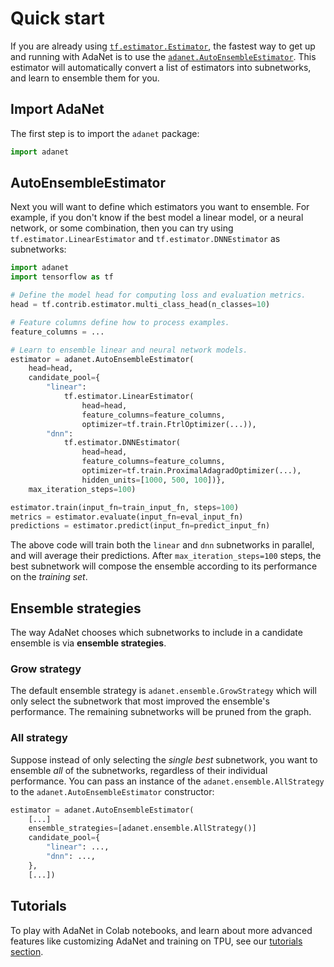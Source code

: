 # Quick start



If you are already using
[`tf.estimator.Estimator`](https://www.tensorflow.org/guide/estimators), the
fastest way to get up and running with AdaNet is to use the
[`adanet.AutoEnsembleEstimator`](https://adanet.readthedocs.io/en/latest/adanet.html#autoensembleestimator).
This estimator will automatically convert a list of estimators into subnetworks,
and learn to ensemble them for you.

## Import AdaNet

The first step is to import the `adanet` package:

```python
import adanet
```


## AutoEnsembleEstimator

Next you will want to define which estimators you want to ensemble. For example,
if you don't know if the best model a linear model, or a neural network, or some
combination, then you can try using `tf.estimator.LinearEstimator` and
`tf.estimator.DNNEstimator` as subnetworks:

```python
import adanet
import tensorflow as tf

# Define the model head for computing loss and evaluation metrics.
head = tf.contrib.estimator.multi_class_head(n_classes=10)

# Feature columns define how to process examples.
feature_columns = ...

# Learn to ensemble linear and neural network models.
estimator = adanet.AutoEnsembleEstimator(
    head=head,
    candidate_pool={
        "linear":
            tf.estimator.LinearEstimator(
                head=head,
                feature_columns=feature_columns,
                optimizer=tf.train.FtrlOptimizer(...)),
        "dnn":
            tf.estimator.DNNEstimator(
                head=head,
                feature_columns=feature_columns,
                optimizer=tf.train.ProximalAdagradOptimizer(...),
                hidden_units=[1000, 500, 100])},
    max_iteration_steps=100)

estimator.train(input_fn=train_input_fn, steps=100)
metrics = estimator.evaluate(input_fn=eval_input_fn)
predictions = estimator.predict(input_fn=predict_input_fn)
```

The above code will train both the `linear` and `dnn` subnetworks in parallel,
and will average their predictions. After `max_iteration_steps=100` steps, the
best subnetwork will compose the ensemble according to its performance on the
*training set*.

## Ensemble strategies

The way AdaNet chooses which subnetworks to include in a candidate ensemble is
via **ensemble strategies**.

### Grow strategy

The default ensemble strategy is `adanet.ensemble.GrowStrategy` which will only
select the subnetwork that most improved the ensemble's performance. The
remaining subnetworks will be pruned from the graph.

### All strategy

Suppose instead of only selecting the *single best* subnetwork, you want to
ensemble *all* of the subnetworks, regardless of their individual performance.
You can pass an instance of the `adanet.ensemble.AllStrategy` to the
`adanet.AutoEnsembleEstimator` constructor:

```python
estimator = adanet.AutoEnsembleEstimator(
    [...]
    ensemble_strategies=[adanet.ensemble.AllStrategy()]
    candidate_pool={
        "linear": ...,
        "dnn": ...,
    },
    [...])
```

<!-- TODO: Evaluators, ensemblers, custom subnetworks. -->

## Tutorials

To play with AdaNet in Colab notebooks, and learn about more advanced features
like customizing AdaNet and training on TPU, see our
[tutorials section](./tutorials).
